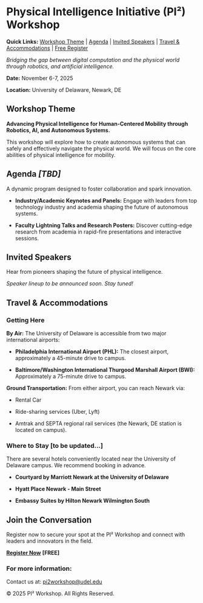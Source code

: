 # Physical Intelligence Initiative (PI²) Workshop

**Quick Links:**
[Workshop Theme](https://www.google.com/search?q=%23workshop-theme) | [Agenda](https://www.google.com/search?q=%23agenda) | [Invited Speakers](https://www.google.com/search?q=%23invited-speakers) | [Travel & Accommodations](https://www.google.com/search?q=%23travel--accommodations) | [Free Register](https://www.google.com/search?q=%23join-the-conversation)

*Bridging the gap between digital computation and the physical world through robotics, and artificial intelligence.*

**Date:** November 6-7, 2025

**Location:** University of Delaware, Newark, DE

## Workshop Theme

**Advancing Physical Intelligence for Human-Centered Mobility through Robotics, AI, and Autonomous Systems.**

This workshop will explore how to create autonomous systems that can safely and effectively navigate the physical world.
We will focus on the core abilities of physical intelligence for mobility.

## Agenda *[TBD]*

A dynamic program designed to foster collaboration and spark innovation.

* **Industry/Academic Keynotes and Panels:** Engage with leaders from top technology industry and academia shaping the future of autonomous systems.

* **Faculty Lightning Talks and Research Posters:** Discover cutting-edge research from academia in rapid-fire presentations and interactive sessions.

## Invited Speakers

Hear from pioneers shaping the future of physical intelligence.

*Speaker lineup to be announced soon. Stay tuned!*

## Travel & Accommodations

### Getting Here

**By Air:** The University of Delaware is accessible from two major international airports:

* **Philadelphia International Airport (PHL):** The closest airport, approximately a 45-minute drive to campus.

* **Baltimore/Washington International Thurgood Marshall Airport (BWI):** Approximately a 75-minute drive to campus.

**Ground Transportation:** From either airport, you can reach Newark via:

* Rental Car

* Ride-sharing services (Uber, Lyft)

* Amtrak and SEPTA regional rail services (the Newark, DE station is located on campus).

### Where to Stay [to be updated…]

There are several hotels conveniently located near the University of Delaware campus. We recommend booking in advance.

* **Courtyard by Marriott Newark at the University of Delaware**

* **Hyatt Place Newark - Main Street**

* **Embassy Suites by Hilton Newark Wilmington South**

## Join the Conversation

Register now to secure your spot at the PI² Workshop and connect with leaders and innovators in the field.

[**Register Now**](https://udel.edu/~ghuang/) **[FREE]**

### For more information:

Contact us at: [pi2workshop@udel.edu](mailto:pi2workshop@udel.edu)

© 2025 PI² Workshop. All Rights Reserved.
